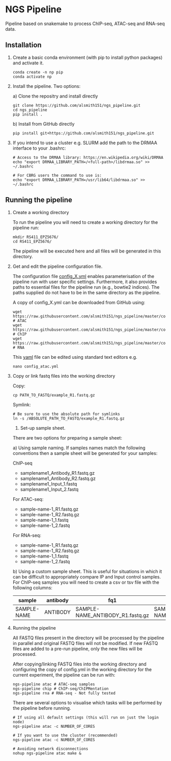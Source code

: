 # NGS Pipeline

Pipeline based on snakemake to process ChIP-seq, ATAC-seq and RNA-seq data.

## Installation

1. Create a basic conda environment (with pip to install python packages) and activate it.

    ```{bash}
    conda create -n np pip
    conda activate np
    ````

1. Install the pipeline. Two options:

    a) Clone the repositry and install directly

    ```
    git clone https://github.com/alsmith151/ngs_pipeline.git
    cd ngs_pipeline
    pip install .
    ```

    b) Install from GitHub directly

    ```
    pip install git+https://github.com/alsmith151/ngs_pipeline.git
    ```

1. If you intend to use a cluster e.g. SLURM add the path to the DRMAA interface to your .bashrc:

    ```
    # Access to the DRMAA library: https://en.wikipedia.org/wiki/DRMAA
    echo "export DRMAA_LIBRARY_PATH=/<full-path>/libdrmaa.so" >> ~/.bashrc

    # For CBRG users the command to use is:
    echo "export DRMAA_LIBRARY_PATH=/usr/lib64/libdrmaa.so" >> ~/.bashrc
    ```

## Running the pipeline

1. Create a working directory


    To run the pipeline you will need to create a working directory for the pipeline run:

    ```
    mkdir RS411_EPZ5676/
    cd RS411_EPZ5676/
    ```

    The pipeline will be executed here and all files will be generated
    in this directory.

1. Get and edit the pipeline configuration file.

    The configuration file [config_X.yml](https://github.com/alsmith151/ngs_pipeline/blob/master/config_atac.yml) enables parameterisation of the pipeline run with user specific settings. Furthermore,
    it also provides paths to essential files for the pipeline run (e.g., bowtie2 indices).
    The paths supplied do not have to be in the same directory as the pipeline.

    A copy of config_X.yml can be downloaded from GitHub using:
    ```
    wget https://raw.githubusercontent.com/alsmith151/ngs_pipeline/master/config_atac.yml # ATAC
    wget https://raw.githubusercontent.com/alsmith151/ngs_pipeline/master/config_chip.yml # ChIP
    wget https://raw.githubusercontent.com/alsmith151/ngs_pipeline/master/config_rna.yml  # RNA

    ```

    This [yaml](https://yaml.org/spec/1.2/spec.html) file can be edited using standard text editors e.g.

    ```
    nano config_atac.yml
    ```

1. Copy or link fastq files into the working directory

    Copy:

    ```
    cp PATH_TO_FASTQ/example_R1.fastq.gz
    ```

    Symlink:

    ```
    # Be sure to use the absolute path for symlinks
    ln -s /ABSOLUTE_PATH_TO_FASTQ/example_R1.fastq.gz
    ```

    1. Set-up sample sheet.

    There are two options for preparing a sample sheet:

    a) Using sample naming. If samples names match the following conventions then a sample sheet will be generated for your samples:

    ChIP-seq

    * samplename1_Antibody_R1.fastq.gz
    * samplename1_Antibody_R2.fastq.gz
    * samplename1_Input_1.fastq
    * samplename1_Input_2.fastq

    For ATAC-seq:

    * sample-name-1_R1.fastq.gz
    * sample-name-1_R2.fastq.gz
    * sample-name-1_1.fastq
    * sample-name-1_2.fastq

    For RNA-seq:

    * sample-name-1_R1.fastq.gz
    * sample-name-1_R2.fastq.gz
    * sample-name-1_1.fastq
    * sample-name-1_2.fastq

    b) Using a custom sample sheet. This is useful for situations in which it can be difficult to appropriately compare IP and Input control samples. For ChIP-seq samples you will need to create a csv or tsv file with the following columns:

    | sample      | antibody | fq1                              | fq2                              | control              |
    |-------------|----------|----------------------------------|----------------------------------|----------------------|
    | SAMPLE-NAME | ANTIBODY | SAMPLE-NAME_ANTIBODY_R1.fastq.gz | SAMPLE-NAME_ANTIBODY_R2.fastq.gz | CONTROL_SAMPLE_Input |


1. Running the pipeline

    All FASTQ files present in the directory will be processed by the pipeline in parallel and
    original FASTQ files will not be modified. If new FASTQ files are added to a pre-run pipeline,
    only the new files will be processed.

    After copying/linking FASTQ files into the working directory and configuring the copy of
    config.yml in the working directory for the current experiment, the pipeline can be run with:

    ```
    ngs-pipeline atac # ATAC-seq samples
    ngs-pipeline chip # ChIP-seq/ChIPMentation
    ngs-pipeline rna # RNA-seq - Not fully tested
    ```

    There are several options to visualise which tasks will be performed by the pipeline
    before running.

    ```
    # If using all default settings (this will run on just the login node)
    ngs-pipeline atac -c NUMBER_OF_CORES

    # If you want to use the cluster (recommended)
    ngs-pipeline atac -c NUMBER_OF_CORES

    # Avoiding network disconnections
    nohup ngs-pipeline atac make &
    ```
